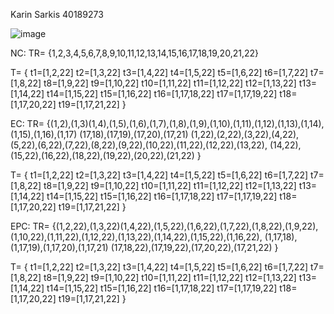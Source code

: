 Karin Sarkis 40189273

![image](https://github.com/SOEN345-WINTER2024/cfg-graph-lab-KarinSarkis/assets/91097032/5b2c061a-a029-4ceb-9c88-2821d39e4027)

NC:
TR= {1,2,3,4,5,6,7,8,9,10,11,12,13,14,15,16,17,18,19,20,21,22}

T= {
t1=[1,2,22]
t2=[1,3,22]
t3=[1,4,22]
t4=[1,5,22]
t5=[1,6,22]
t6=[1,7,22]
t7=[1,8,22]
t8=[1,9,22]
t9=[1,10,22]
t10=[1,11,22]
t11=[1,12,22]
t12=[1,13,22]
t13=[1,14,22]
t14=[1,15,22]
t15=[1,16,22]
t16=[1,17,18,22]
t17=[1,17,19,22]
t18=[1,17,20,22]
t19=[1,17,21,22]
}

EC:
TR= {(1,2),(1,3)(1,4),(1,5),(1,6),(1,7),(1,8),(1,9),(1,10),(1,11),(1,12),(1,13),(1,14),(1,15),(1,16),(1,17)
(17,18),(17,19),(17,20),(17,21)
(1,22),(2,22),(3,22),(4,22),(5,22),(6,22),(7,22),(8,22),(9,22),(10,22),(11,22),(12,22),(13,22),
(14,22),(15,22),(16,22),(18,22),(19,22),(20,22),(21,22)
}

T= {
t1=[1,2,22]
t2=[1,3,22]
t3=[1,4,22]
t4=[1,5,22]
t5=[1,6,22]
t6=[1,7,22]
t7=[1,8,22]
t8=[1,9,22]
t9=[1,10,22]
t10=[1,11,22]
t11=[1,12,22]
t12=[1,13,22]
t13=[1,14,22]
t14=[1,15,22]
t15=[1,16,22]
t16=[1,17,18,22]
t17=[1,17,19,22]
t18=[1,17,20,22]
t19=[1,17,21,22]
}


EPC:
TR= {(1,2,22),(1,3,22)(1,4,22),(1,5,22),(1,6,22),(1,7,22),(1,8,22),(1,9,22),(1,10,22),(1,11,22),(1,12,22),(1,13,22),(1,14,22),(1,15,22),(1,16,22),
(1,17,18),(1,17,19),(1,17,20),(1,17,21)
(17,18,22),(17,19,22),(17,20,22),(17,21,22)
}

T= {
t1=[1,2,22]
t2=[1,3,22]
t3=[1,4,22]
t4=[1,5,22]
t5=[1,6,22]
t6=[1,7,22]
t7=[1,8,22]
t8=[1,9,22]
t9=[1,10,22]
t10=[1,11,22]
t11=[1,12,22]
t12=[1,13,22]
t13=[1,14,22]
t14=[1,15,22]
t15=[1,16,22]
t16=[1,17,18,22]
t17=[1,17,19,22]
t18=[1,17,20,22]
t19=[1,17,21,22]
}

